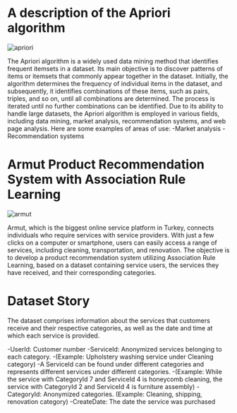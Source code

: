 # A description of the Apriori algorithm

![apriori](https://user-images.githubusercontent.com/126112467/230490297-93b2984c-b3c6-4d6e-9d98-6624899f6c6e.png)

The Apriori algorithm is a widely used data mining method that identifies frequent itemsets in a dataset. Its main objective is to discover patterns of items or itemsets that commonly appear together in the dataset. Initially, the algorithm determines the frequency of individual items in the dataset, and subsequently, it identifies combinations of these items, such as pairs, triples, and so on, until all combinations are determined. The process is iterated until no further combinations can be identified. Due to its ability to handle large datasets, the Apriori algorithm is employed in various fields, including data mining, market analysis, recommendation systems, and web page analysis.
Here are some examples of areas of use:
-Market analysis
-Recommendation systems


# Armut Product Recommendation System with Association Rule Learning

![armut](https://user-images.githubusercontent.com/126112467/230490145-993bf731-75de-4c09-9e49-1452cccd1c4b.png)

Armut, which is the biggest online service platform in Turkey, connects individuals who require services with service providers. With just a few clicks on a computer or smartphone, users can easily access a range of services, including cleaning, transportation, and renovation. The objective is to develop a product recommendation system utilizing Association Rule Learning, based on a dataset containing service users, the services they have received, and their corresponding categories.

# Dataset Story
The dataset comprises information about the services that customers receive and their respective categories, as well as the date and time at which each service is provided.

-UserId: Customer number 
-ServiceId: Anonymized services belonging to each category. 
-(Example: Upholstery washing service under Cleaning category) 
-A ServiceId can be found under different categories and represents different services under different categories. 
-(Example: While the service with CategoryId 7 and ServiceId 4 is honeycomb cleaning, 
the service with CategoryId 2 and ServiceId 4 is furniture assembly) 
-CategoryId: Anonymized categories. (Example: Cleaning, shipping, renovation category) 
-CreateDate: The date the service was purchased




